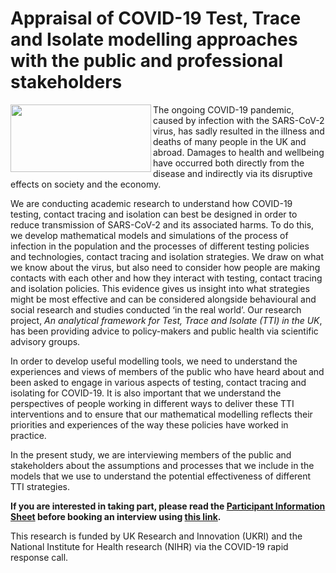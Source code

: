 # Appraisal of COVID-19 Test, Trace and Isolate modelling approaches with the public and professional stakeholders 

<img align="left" src="https://user-images.githubusercontent.com/82951871/123474744-53395400-d5f2-11eb-8142-4cd35cac9dbe.jpg" width="225" height="108">

The ongoing COVID-19 pandemic, caused by infection with the SARS-CoV-2 virus, has sadly resulted in the illness and deaths of many people in the UK and abroad. Damages to health and wellbeing have occurred both directly from the disease and indirectly via its disruptive effects on society and the economy.

We are conducting academic research to understand how COVID-19 testing, contact tracing and isolation can best be designed in order to reduce transmission of SARS-CoV-2 and its associated harms. To do this, we develop mathematical models and simulations of the process of infection in the population and the processes of different testing policies and technologies, contact tracing and isolation strategies. We draw on what we know about the virus, but also need to consider how people are making contacts with each other and how they interact with testing, contact tracing and isolation policies. This evidence gives us insight into what strategies might be most effective and can be considered alongside behavioural and social research and studies conducted ‘in the real world’. Our research project, *An analytical framework for Test, Trace and Isolate (TTI) in the UK*, has been providing advice to policy-makers and public health via scientific advisory groups.

In order to develop useful modelling tools, we need to understand the experiences and views of members of the public who have heard about and been asked to engage in various aspects of testing, contact tracing and isolating for COVID-19. It is also important that we understand the perspectives of people working in different ways to deliver these TTI interventions and to ensure that our mathematical modelling reflects their priorities and experiences of the way these policies have worked in practice.

In the present study, we are interviewing members of the public and stakeholders about the assumptions and processes that we include in the models that we use to understand the potential effectiveness of different TTI strategies.

**If you are interested in taking part, please read the [Participant Information Sheet](https://github.com/test-trace-isolate-interviews/public-recruitment/wiki/Participant-Information-Sheet) before booking an interview using [this link](https://doodle.com/mm/guymarshall1/covid19-ppie).**

This research is funded by UK Research and Innovation (UKRI) and the National Institute for Health research (NIHR) via the COVID-19 rapid response call.
